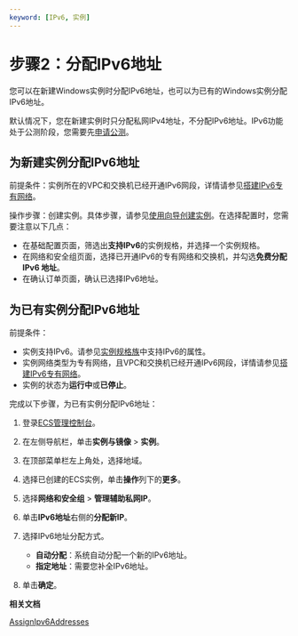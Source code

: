 ```yaml
---
keyword: [IPv6, 实例]
---
```


# 步骤2：分配IPv6地址

您可以在新建Windows实例时分配IPv6地址，也可以为已有的Windows实例分配IPv6地址。

默认情况下，您在新建实例时只分配私网IPv4地址，不分配IPv6地址。IPv6功能处于公测阶段，您需要先[申请公测](https://page.aliyun.com/form/act608662110/index.htm)。

## 为新建实例分配IPv6地址

前提条件：实例所在的VPC和交换机已经开通IPv6网段，详情请参见[搭建IPv6专有网络](/cn.zh-CN/快速入门/搭建IPv6专有网络.md)。

操作步骤：创建实例。具体步骤，请参见[使用向导创建实例](/cn.zh-CN/实例/创建实例/使用向导创建实例.md)。在选择配置时，您需要注意以下几点：

-   在基础配置页面，筛选出**支持IPv6**的实例规格，并选择一个实例规格。
-   在网络和安全组页面，选择已开通IPv6的专有网络和交换机，并勾选**免费分配 IPv6 地址**。
-   在确认订单页面，确认已选择IPv6地址。

## 为已有实例分配IPv6地址

前提条件：

-   实例支持IPv6。请参见[实例规格族](/cn.zh-CN/实例/实例规格族.md)中支持IPv6的属性。
-   实例网络类型为专有网络，且VPC和交换机已经开通IPv6网段，详情请参见[搭建IPv6专有网络](/cn.zh-CN/快速入门/搭建IPv6专有网络.md)。
-   实例的状态为**运行中**或**已停止**。

完成以下步骤，为已有实例分配IPv6地址：

1.  登录[ECS管理控制台](https://ecs.console.aliyun.com)。

2.  在左侧导航栏，单击**实例与镜像** \> **实例**。

3.  在顶部菜单栏左上角处，选择地域。

4.  选择已创建的ECS实例，单击**操作**列下的**更多**。

5.  选择**网络和安全组** \> **管理辅助私网IP**。

6.  单击**IPv6地址**右侧的**分配新IP**。

7.  选择IPv6地址分配方式。

    -   **自动分配**：系统自动分配一个新的IPv6地址。
    -   **指定地址**：需要您补全IPv6地址。
8.  单击**确定**。


**相关文档**  


[AssignIpv6Addresses](/cn.zh-CN/API参考/弹性网卡/AssignIpv6Addresses.md)

